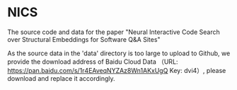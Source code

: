 # NICS
The source code and data for the paper "Neural Interactive Code Search over Structural Embeddings for Software Q&amp;A Sites"

As the source data in the 'data' directory is too large to upload to Github, we provide the download address of Baidu Cloud Data （URL: https://pan.baidu.com/s/1r4EAveqNYZAz8Wn1AKxUgQ Key: dvi4）, please download and replace it accordingly.
